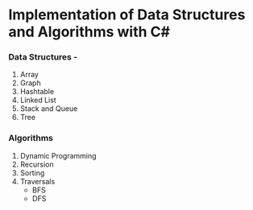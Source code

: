 # Implementation of Data Structures and Algorithms with C#
### Data Structures - 
  1. Array
  2. Graph
  3. Hashtable
  4. Linked List
  5. Stack and Queue
  6. Tree
### Algorithms
  1. Dynamic Programming
  2. Recursion
  3. Sorting
  4. Traversals
      * BFS
      * DFS
